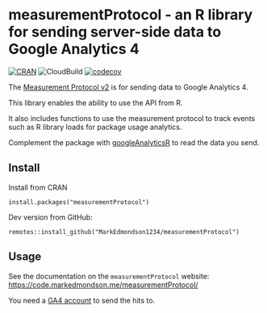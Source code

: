 # measurementProtocol - an R library for sending server-side data to Google Analytics 4

<!-- badges: start -->
[![CRAN](http://www.r-pkg.org/badges/version/measurementProtocol)](http://cran.r-project.org/package=measurementProtocol)
![CloudBuild](https://badger-ewjogewawq-ew.a.run.app/build/status?project=mark-edmondson-gde&id=8d88c387-66f1-4ae4-a202-c1cace1fd71f)
[![codecov](https://codecov.io/gh/MarkEdmondson1234/measurementProtocol/branch/master/graph/badge.svg)](https://codecov.io/gh/MarkEdmondson1234/measurementProtocol)
<!-- badges: end -->

The [Measurement Protocol v2](https://developers.google.com/analytics/devguides/collection/protocol/ga4) is for sending data to Google Analytics 4.

This library enables the ability to use the API from R.

It also includes functions to use the measurement protocol to track events such as R library loads for package usage analytics.  

Complement the package with [googleAnalyticsR](https://code.markedmondson.me/googleAnalyticsR/) to read the data you send. 

## Install

Install from CRAN

```{r}
install.packages("measurementProtocol")
```

Dev version from GitHub:

```{r}
remotes::install_github("MarkEdmondson1234/measurementProtocol")
```

## Usage 

See the documentation on the `measurementProtocol` website: https://code.markedmondson.me/measurementProtocol/

You need a [GA4 account](https://support.google.com/analytics/answer/10089681?hl=en) to send the hits to.

